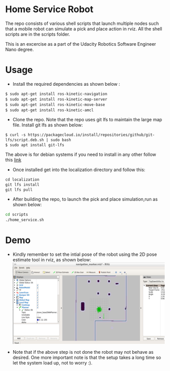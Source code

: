 # Home Service Robot
The repo consists of various shell scripts that launch multiple nodes such that a mobile robot can simulate a pick and place action in rviz. All the shell scripts are in the scripts folder.

This is an excercise as a part of the Udacity Robotics Software Engineer Nano degree.

# Usage 
* Install the required dependencies as shown below :

```bash
$ sudo apt-get install ros-kinetic-navigation
$ sudo apt-get install ros-kinetic-map-server
$ sudo apt-get install ros-kinetic-move-base
$ sudo apt-get install ros-kinetic-amcl
```

* Clone the repo. Note that the repo uses git lfs to maintain the large map file. Install git lfs as shown below:
```
$ curl -s https://packagecloud.io/install/repositories/github/git-lfs/script.deb.sh | sudo bash
$ sudo apt install git-lfs
```
The above is for debian systems if you need to install in any other follow this [link](https://git-lfs.github.com/)

* Once installed get into the localization directory and follow this:
```
cd localization
git lfs install 
git lfs pull
```

* After building the repo, to launch the pick and place simulation,run as shown below:

```bash
cd scripts
./home_service.sh
```

# Demo 

* Kindly remember to set the intial pose of the robot using the 2D pose estimate tool in rviz, as shown below:
![Initial Pose](samples/before.png)

* Note that if the above step is not done the robot may not behave as desired. One more important note is that the setup takes a long time so let the system load up, not to worry :).

